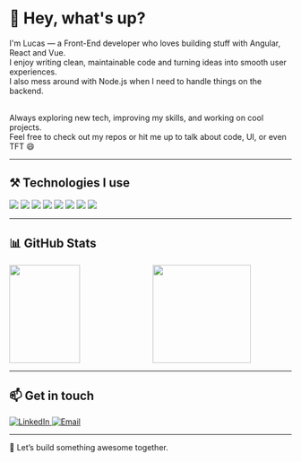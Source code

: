 # 👋 Hey, what's up?

<p align="left">
  I'm Lucas — a Front-End developer who loves building stuff with Angular, React and Vue.<br>
  I enjoy writing clean, maintainable code and turning ideas into smooth user experiences.<br>
  I also mess around with Node.js when I need to handle things on the backend.<br><br>

  Always exploring new tech, improving my skills, and working on cool projects.  
  Feel free to check out my repos or hit me up to talk about code, UI, or even TFT 😄
</p>

---

## ⚒️ Technologies I use

<p align="left">
  <img src="https://img.shields.io/badge/-JavaScript-F7DF1E?style=flat-square&logo=javascript&logoColor=black" />
  <img src="https://img.shields.io/badge/-TypeScript-3178C6?style=flat-square&logo=typescript&logoColor=white" />
  <img src="https://img.shields.io/badge/-Angular-DD0031?style=flat-square&logo=angular&logoColor=white" />
  <img src="https://img.shields.io/badge/-React-20232A?style=flat-square&logo=react&logoColor=61DAFB" />
<img src="https://img.shields.io/badge/-Next.js-20232A?style=flat-square&logo=next.js&logoColor=61DAFB" />
  <img src="https://img.shields.io/badge/-Vue.js-4FC08D?style=flat-square&logo=vue.js&logoColor=white" />
  <img src="https://img.shields.io/badge/-Node.js-339933?style=flat-square&logo=node.js&logoColor=white" />
  <img src="https://img.shields.io/badge/-Nest.js-339933?style=flat-square&logo=nestjs&logoColor=white" />

</p>

---

## 📊 GitHub Stats

<p align="left">
  <a >
    <img height="175" width="50%" align="center" src="https://github-readme-stats.vercel.app/api/top-langs/?username=lucasspor&layout=compact&theme=gotham">
  </a>
  <a >
    <img height="175" align="center" src="https://github-readme-stats.vercel.app/api?username=lucasspor&show_icons=true&layout=compact&theme=gotham" />
  </a>
</p>

---

## 📫 Get in touch

<p align="left">
  <a href="https://www.linkedin.com/in/lucas-silva-porto-826240209/" target="_blank">
    <img src="https://img.shields.io/badge/-LinkedIn-0e76a8?style=flat-square&logo=linkedin&logoColor=white" alt="LinkedIn" />
  </a>
 <a href="mailto: lucassporto.contato@gmail.com" target="_blank">
    <img src="https://img.shields.io/badge/-Gmail-0e76a8?style=flat-square&logo=gmail&logoColor=white" alt="Email" />
  </a>
</p>

---

<p align="left">
  🚀 Let’s build something awesome together.
</p>
